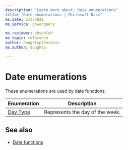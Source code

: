 ```yaml
---
description: "Learn more about: Date enumerations"
title: "Date enumerations | Microsoft Docs"
ms.date: 5/3/2022
ms.service: powerquery

ms.reviewer: ehvonleh
ms.topic: reference
author: dougklopfenstein
ms.author: dougklo

---
```

# Date enumerations

These enumerations are used by date functions.

| Enumeration | Description |
| ----------------- | ----------- |
| [Day.Type](day-type.md) | Represents the day of the week. |

## See also

* [Date functions](date-functions.md)
